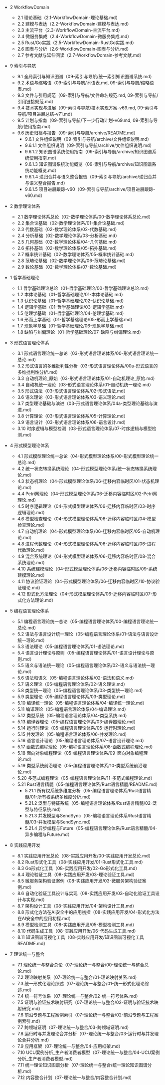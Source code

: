 - 2 WorkflowDomain
  - 2.1 理论基础（2.1-WorkflowDomain-理论基础.md）
  - 2.2 建模与表达（2.2-WorkflowDomain-建模与表达.md）
  - 2.3 主流平台（2.3-WorkflowDomain-主流平台.md）
  - 2.4 微服务集成（2.4-WorkflowDomain-微服务集成.md）
  - 2.5 Rust/Go实践（2.5-WorkflowDomain-RustGo实践.md）
  - 2.6 图表与分析（2.6-WorkflowDomain-图表与分析.md）
  - 2.7 参考文献与延伸阅读（2.7-WorkflowDomain-参考文献.md）

- 9 索引与导航
  - 9.1 全局索引与知识图谱（09-索引与导航/统一索引知识图谱系统.md）
  - 9.2 术语与缩略语（09-索引与导航/术语表.md, 09-索引与导航/缩略语表.md）
  - 9.3 文件与引用规范（09-索引与导航/文件命名规范.md, 09-索引与导航/引用链接规范.md）
  - 9.4 技术实现与进展（09-索引与导航/技术实现方案-v69.md, 09-索引与导航/项目进展总结-v71.md）
  - 9.5 计划与指南（09-索引与导航/下一步行动计划-v69.md, 09-索引与导航/使用指南.md）
  - 9.6 历史归档与报告（09-索引与导航/archive/README.md）
    - 9.6.1 文件组织说明（09-索引与导航/archive/文件组织说明.md）
    - 9.6.1.1 文件组织说明（09-索引与导航/archive/文件组织说明.md）
    - 9.6.1.2 知识图谱系统使用指南（09-索引与导航/archive/知识图谱系统使用指南.md）
    - 9.6.1.3 知识图谱系统功能概览（09-索引与导航/archive/知识图谱系统功能概览.md）
    - 9.6.1.4 递归合并与语义整合报告（09-索引与导航/archive/递归合并与语义整合报告.md）
    - 9.6.1.5 项目进展跟踪-v60（09-索引与导航/archive/项目进展跟踪-v60.md）

- 2 数学理论体系
  - 2.1 数学理论体系总论（02-数学理论体系/00-数学理论体系总论.md）
  - 2.2 集合论基础（02-数学理论体系/01-集合论基础.md）
  - 2.3 代数基础（02-数学理论体系/02-代数基础.md）
  - 2.4 分析基础（02-数学理论体系/03-分析基础.md）
  - 2.5 几何基础（02-数学理论体系/04-几何基础.md）
  - 2.6 拓扑基础（02-数学理论体系/05-拓扑基础.md）
  - 2.7 概率统计基础（02-数学理论体系/05-概率统计基础.md）
  - 2.8 范畴论基础（02-数学理论体系/06-范畴论基础.md）
  - 2.9 数论基础（02-数学理论体系/07-数论基础.md）

- 1 哲学基础理论
  - 1.1 哲学基础理论总论（01-哲学基础理论/00-哲学基础理论总论.md）
  - 1.2 本体论基础（01-哲学基础理论/01-本体论基础.md）
  - 1.3 认识论基础（01-哲学基础理论/02-认识论基础.md）
  - 1.4 逻辑学基础（01-哲学基础理论/03-逻辑学基础.md）
  - 1.5 伦理学基础（01-哲学基础理论/04-伦理学基础.md）
  - 1.6 形而上学基础（01-哲学基础理论/05-形而上学基础.md）
  - 1.7 现象学基础（01-哲学基础理论/06-现象学基础.md）
  - 1.8 缺陷与纠偏理论（01-哲学基础理论/07-缺陷与纠偏理论.md）

- 3 形式语言理论体系
  - 3.1 形式语言理论统一总论（03-形式语言理论体系/00-形式语言理论统一总论.md）
  - 3.2 形式语言的多维批判性分析（03-形式语言理论体系/00a-形式语言的多维批判性分析.md）
  - 3.3 自动机理论_原始（03-形式语言理论体系/01-自动机理论_原始.md）
  - 3.4 自动机统一理论（03-形式语言理论体系/01-自动机统一理论.md）
  - 3.5 形式语法（03-形式语言理论体系/02-形式语法.md）
  - 3.6 语义理论（03-形式语言理论体系/03-语义理论.md）
  - 3.7 类型理论基础与演进（03-形式语言理论体系/04a-类型理论基础与演进.md）
  - 3.8 计算理论（03-形式语言理论体系/05-计算理论.md）
  - 3.9 语言设计（03-形式语言理论体系/06-语言设计.md）
  - 3.10 时序逻辑与模型检测（03-形式语言理论体系/07-时序逻辑与模型检测.md）

- 4 形式模型理论体系
  - 4.1 形式模型理论统一总论（04-形式模型理论体系/00-形式模型理论统一总论.md）
  - 4.2 统一状态转换系统理论（04-形式模型理论体系/统一状态转换系统理论.md）
  - 4.3 状态机理论（04-形式模型理论体系/06-迁移内容临时区/01-状态机理论.md）
  - 4.4 Petri网理论（04-形式模型理论体系/06-迁移内容临时区/02-Petri网理论.md）
  - 4.5 时序逻辑理论（04-形式模型理论体系/06-迁移内容临时区/03-时序逻辑理论.md）
  - 4.6 模型检查理论（04-形式模型理论体系/06-迁移内容临时区/04-模型检查理论.md）
  - 4.7 自动机理论（04-形式模型理论体系/06-迁移内容临时区/05-自动机理论.md）
  - 4.8 进程代数理论（04-形式模型理论体系/06-迁移内容临时区/06-进程代数理论.md）
  - 4.9 混合系统理论（04-形式模型理论体系/06-迁移内容临时区/08-混合系统理论.md）
  - 4.10 系统建模理论（04-形式模型理论体系/06-迁移内容临时区/09-系统建模理论.md）
  - 4.11 协议验证理论（04-形式模型理论体系/06-迁移内容临时区/10-协议验证理论.md）
  - 4.12 形式化方法理论（04-形式模型理论体系/06-迁移内容临时区/07-形式化方法理论.md）

- 5 编程语言理论体系
  - 5.1 编程语言理论统一总论（05-编程语言理论体系/00-编程语言理论统一总论.md）
  - 5.2 语法与语言设计统一理论（05-编程语言理论体系/01-语法与语言设计统一理论.md）
  - 5.3 语法理论（05-编程语言理论体系/01-语法理论.md）
  - 5.4 语言设计理论与原则（05-编程语言理论体系/01-语言设计理论与原则.md）
  - 5.5 语义与语法统一理论（05-编程语言理论体系/02-语义与语法统一理论.md）
  - 5.6 语法和语义（05-编程语言理论体系/02-语法和语义.md）
  - 5.7 语义理论（05-编程语言理论体系/02-语义理论.md）
  - 5.8 类型统一理论（05-编程语言理论体系/03-类型统一理论.md）
  - 5.9 类型理论（05-编程语言理论体系/03-类型理论.md）
  - 5.10 编译统一理论（05-编程语言理论体系/04-编译统一理论.md）
  - 5.11 编译理论（05-编程语言理论体系/04-编译理论.md）
  - 5.12 类型系统（05-编程语言理论体系/04-类型系统.md）
  - 5.13 编译器理论（05-编程语言理论体系/03-编译器理论.md）
  - 5.14 运行时理论（05-编程语言理论体系/05-运行时理论.md）
  - 5.15 并发理论（05-编程语言理论体系/06-并发理论.md）
  - 5.16 语言设计理论（05-编程语言理论体系/07-语言设计理论.md）
  - 5.17 函数式编程理论（05-编程语言理论体系/08-函数式编程理论.md）
  - 5.18 面向对象编程理论（05-编程语言理论体系/09-面向对象编程理论.md）
  - 5.19 类型系统前沿理论（05-编程语言理论体系/10-类型系统前沿理论.md）
  - 5.20 多范式编程理论（05-编程语言理论体系/11-多范式编程理论.md）
  - 5.21 Rust语言精髓（05-编程语言理论体系/Rust语言精髓/README.md）
    - 5.21.1 所有权系统多维度分析（05-编程语言理论体系/Rust语言精髓/01-所有权系统多维度分析.md）
    - 5.21.2 泛型与特征系统（05-编程语言理论体系/Rust语言精髓/02-泛型与特征系统.md）
    - 5.21.3 并发模型与SendSync（05-编程语言理论体系/Rust语言精髓/03-并发模型与SendSync.md）
    - 5.21.4 异步编程与Future（05-编程语言理论体系/Rust语言精髓/04-异步编程与Future.md）

- 8 实践应用开发
  - 8.1 实践应用开发总论（08-实践应用开发/00-实践应用开发总论.md）
  - 8.2 Rust形式化工具（08-实践应用开发/01-Rust形式化工具.md）
  - 8.3 Go形式化工具（08-实践应用开发/02-Go形式化工具.md）
  - 8.4 理论验证工具（08-实践应用开发/03-理论验证工具.md）
  - 8.5 微服务架构验证案例（08-实践应用开发/03-微服务架构验证案例.md）
  - 8.6 自动化验证工具设计与实现（08-实践应用开发/03-自动化验证工具设计与实现.md）
  - 8.7 架构设计工具（08-实践应用开发/04-架构设计工具.md）
  - 8.8 形式化方法在AI安全中的应用初探（08-实践应用开发/04-形式化方法在AI安全中的应用初探.md）
  - 8.9 模型检测工具（08-实践应用开发/05-模型检测工具.md）
  - 8.10 代码生成工具（08-实践应用开发/06-代码生成工具.md）
  - 8.11 知识图谱可视化工具（08-实践应用开发/知识图谱可视化工具README.md）

- 7 理论统一与整合
  - 7.1 理论统一与整合总论（07-理论统一与整合/00-理论统一与整合总论.md）
  - 7.2 理论映射关系（07-理论统一与整合/01-理论映射关系.md）
  - 7.3 统一形式化理论综述（07-理论统一与整合/01-统一形式化理论综述.md）
  - 7.4 统一符号体系（07-理论统一与整合/02-统一符号体系.md）
  - 7.5 证明与验证技术映射研究（07-理论统一与整合/02-证明与验证技术映射研究.md）
  - 7.6 前沿专题与工程案例索引（07-理论统一与整合/02-前沿专题与工程案例索引.md）
  - 7.7 跨领域证明（07-理论统一与整合/03-跨领域证明.md）
  - 7.8 运行时与并发理论合并分析（07-理论统一与整合/03-运行时与并发理论合并分析.md）
  - 7.9 应用框架（07-理论统一与整合/04-应用框架.md）
  - 7.10 UCU案例分析_生产者消费者模型（07-理论统一与整合/04-UCU案例分析_生产者消费者模型.md）
  - 7.11 统一理论知识图谱分析（07-理论统一与整合/统一理论知识图谱分析.md）
  - 7.12 内容整合计划（07-理论统一与整合/内容整合计划.md）
